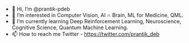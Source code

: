 - 👋 Hi, I’m @prantik-pdeb
- 👀 I’m interested in Computer Vision, AI ∩ Brain, ML for Medicine, QML. 
- 🌱 I’m currently learning Deep Reinforcement Learning, Neuroscience, Cognitive Science, Quantum Machine Learning.
- 📫 How to reach me 
     Twitter - https://twitter.com/prantik_deb
<!---
prantik-pdeb/prantik-pdeb is a ✨ special ✨ repository because its `README.md` (this file) appears on your GitHub profile.
You can click the Preview link to take a look at your changes.
--->
